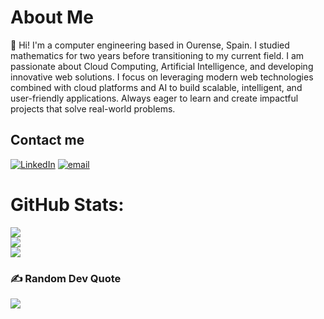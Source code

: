 #  About Me
👋 Hi! I'm a computer engineering based in Ourense, Spain. I studied mathematics for two years before transitioning to my current field. I am passionate about Cloud Computing, Artificial Intelligence, and developing innovative web solutions. I focus on leveraging modern web technologies combined with cloud platforms and AI to build scalable, intelligent, and user-friendly applications. Always eager to learn and create impactful projects that solve real-world problems.


##  Contact me
[![LinkedIn](https://img.shields.io/badge/LinkedIn-%230077B5.svg?logo=linkedin&logoColor=white)](https://linkedin.com/in/luis-garbayo-4629862ba/) [![email](https://img.shields.io/badge/Email-D14836?logo=gmail&logoColor=white)](mailto:lugarbayo@gmail.com) 
#  GitHub Stats:
![](https://github-readme-stats.vercel.app/api?username=lgarbayo&theme=merko&hide_border=false&include_all_commits=false&count_private=false)<br/>
![](https://nirzak-streak-stats.vercel.app/?user=lgarbayo&theme=merko&hide_border=false)<br/>
![](https://github-readme-stats.vercel.app/api/top-langs/?username=lgarbayo&theme=merko&hide_border=false&include_all_commits=false&count_private=false&layout=compact)

### ✍️ Random Dev Quote
![](https://quotes-github-readme.vercel.app/api?type=vetical&theme=merko)
